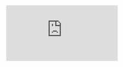 ![cv](https://github.com/cycl2018/Resume/blob/master/%E8%B5%96%E6%BE%84%E5%AE%87_%E7%AE%80%E5%8E%86.pdf)
